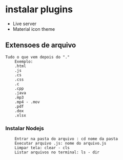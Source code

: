 # instalar plugins
- Live server
- Material icon theme
## Extensoes de arquivo 
    Tudo o que vem depois do "."
        Exemplo:
        .html
        .js
        .cs
        .css
        .c
        .cpp
        .java
        .mp3
        .mp4 - .mov
        .pdf
        .dox
        .xlsx

### Instalar Nodejs
        Entrar na pasta do arquivo : cd nome da pasta
        Executar arquivo .js: nome do arquivo.js
        Limpar tela: clear - cls
        Listar arquivos no terminal: ls - dir